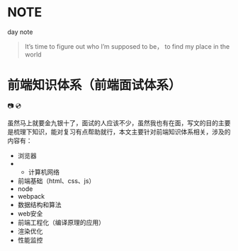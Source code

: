 # NOTE
day note

> It’s time to figure out who I’m supposed to be， to find my place in the world

# 前端知识体系（前端面试体系）

📷 💿

虽然马上就要金九银十了，面试的人应该不少，虽然我也有在面，写文的目的主要是梳理下知识，能对复习有点帮助就行，本文主要针对前端知识体系相关，涉及的内容有：

- 浏览器
- - 计算机网络
- 前端基础（html、css、js）
- node
- webpack
- 数据结构和算法
- web安全
- 前端工程化（编译原理的应用）
- 渲染优化
- 性能监控

